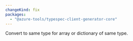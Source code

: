 ```yaml
---
changeKind: fix
packages:
  - "@azure-tools/typespec-client-generator-core"
---
```


Convert to same type for array or dictionary of same type.